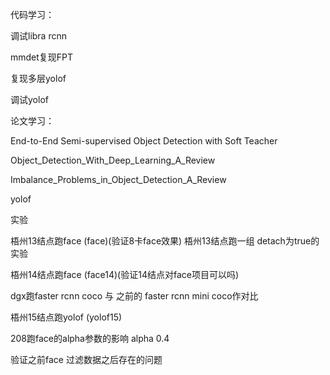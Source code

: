 代码学习：

调试libra rcnn

mmdet复现FPT

复现多层yolof

调试yolof

论文学习：

End-to-End Semi-supervised Object Detection with Soft Teacher

Object_Detection_With_Deep_Learning_A_Review

Imbalance_Problems_in_Object_Detection_A_Review

yolof

实验

梧州13结点跑face (face)(验证8卡face效果)
梧州13结点跑一组 detach为true的实验

梧州14结点跑face (face14)(验证14结点对face项目可以吗)

dgx跑faster rcnn coco 与 之前的 faster rcnn mini coco作对比

梧州15结点跑yolof (yolof15)

208跑face的alpha参数的影响 alpha 0.4

验证之前face 过滤数据之后存在的问题

